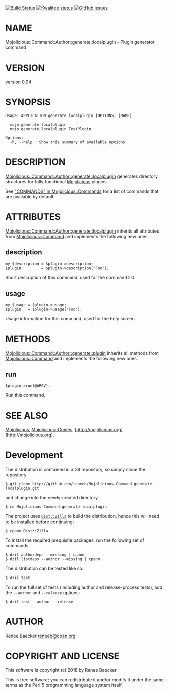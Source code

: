 [![Build Status](https://travis-ci.org/reneeb/Mojolicious-Command-generate-localplugin.svg?branch=master)](https://travis-ci.org/reneeb/Mojolicious-Command-generate-localplugin)
[![Kwalitee status](http://cpants.cpanauthors.org/dist/Mojolicious-Command-generate-localplugin.png)](http://cpants.charsbar.org/dist/overview/Mojolicious-Command-generate-localplugin)
[![GitHub issues](https://img.shields.io/github/issues/reneeb/Mojolicious-Command-generate-localplugin.svg)](https://github.com/reneeb/Mojolicious-Command-generate-localplugin/issues)

# NAME

Mojolicious::Command::Author::generate::localplugin - Plugin generator command

# VERSION

version 0.04

# SYNOPSIS

    Usage: APPLICATION generate localplugin [OPTIONS] [NAME]

      mojo generate localplugin
      mojo generate localplugin TestPlugin

    Options:
      -h, --help   Show this summary of available options

# DESCRIPTION

[Mojolicious::Command::Author::generate::localplugin](https://metacpan.org/pod/Mojolicious::Command::Author::generate::localplugin) generates directory structures for
fully functional [Mojolicious](https://metacpan.org/pod/Mojolicious) plugins.

See ["COMMANDS" in Mojolicious::Commands](https://metacpan.org/pod/Mojolicious::Commands#COMMANDS) for a list of commands that are
available by default.

# ATTRIBUTES

[Mojolicious::Command::Author::generate::localplugin](https://metacpan.org/pod/Mojolicious::Command::Author::generate::localplugin) inherits all attributes from
[Mojolicious::Command](https://metacpan.org/pod/Mojolicious::Command) and implements the following new ones.

## description

    my $description = $plugin->description;
    $plugin         = $plugin->description('Foo');

Short description of this command, used for the command list.

## usage

    my $usage = $plugin->usage;
    $plugin   = $plugin->usage('Foo');

Usage information for this command, used for the help screen.

# METHODS

[Mojolicious::Command::Author::generate::plugin](https://metacpan.org/pod/Mojolicious::Command::Author::generate::plugin) inherits all methods from
[Mojolicious::Command](https://metacpan.org/pod/Mojolicious::Command) and implements the following new ones.

## run

    $plugin->run(@ARGV);

Run this command.

# SEE ALSO

[Mojolicious](https://metacpan.org/pod/Mojolicious), [Mojolicious::Guides](https://metacpan.org/pod/Mojolicious::Guides), [http://mojolicious.org](http://mojolicious.org).



# Development

The distribution is contained in a Git repository, so simply clone the
repository

```
$ git clone http://github.com/reneeb/Mojolicious-Command-generate-localplugin.git
```

and change into the newly-created directory.

```
$ cd Mojolicious-Command-generate-localplugin
```

The project uses [`Dist::Zilla`](https://metacpan.org/pod/Dist::Zilla) to
build the distribution, hence this will need to be installed before
continuing:

```
$ cpanm Dist::Zilla
```

To install the required prequisite packages, run the following set of
commands:

```
$ dzil authordeps --missing | cpanm
$ dzil listdeps --author --missing | cpanm
```

The distribution can be tested like so:

```
$ dzil test
```

To run the full set of tests (including author and release-process tests),
add the `--author` and `--release` options:

```
$ dzil test --author --release
```

# AUTHOR

Renee Baecker <reneeb@cpan.org>

# COPYRIGHT AND LICENSE

This software is copyright (c) 2018 by Renee Baecker.

This is free software; you can redistribute it and/or modify it under
the same terms as the Perl 5 programming language system itself.
